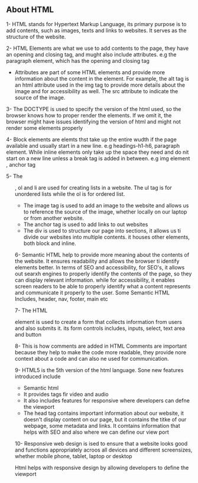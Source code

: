 ## About HTML

1- HTML stands for Hypertext Markup Language, its primary purpose is to add contents, such as images, texts and links to websites. It serves as the structure of the website.

2- HTML Elements are what we use to add contents to the page, they have an opening and closing tag, and mught also include attributes. e.g the paragraph element, which has the opening and closing tag <p> </p>
- Attributes are part of some HTML elements and provide more information about the content in the element. For example, the alt tag is an html attribute used in the img tag to provide more details about the image and for accessibility as well. The src attribute to indicate the source of the image.

3- The DOCTYPE is used to specify the version of the html used, so the browser knows how to proper render the elements. If we omit it, the browser might have issues identifying the version of html and might not render some elements properly 

4- Block elements are elemts thst take up the entire wudth if the page available and usually start in a new line. e.g headings-h1-h6, paragraph element.
While inline elements only take up the space they need and do nit start on a new line unless a break tag is added in between. e.g img element <img>, anchor tag <a>

5- The <ul> , ol and li are used for creating lists in a website. The ul tag is for unordered lists while the ol is for ordered list.

- The image tag is used to add an image to the website and allows us to reference the source of the image, whether locally on our laptop or from another website.
- The anchor tag is used to add links to out websites
- The div is used to structure our page into sections, it allows us ti divide our websites into multiple contents. it houses other elements, both block and inline.

6- Semantic HTML help to provide more meaning about the contents of the website. It ensures readability and allows the browser ti identify elements better. In terms of SEO and accessibility, for SEO's, it allows out searxh engines to properly identify the contents of the page, so they can display relevant information.
while for accessibility, it enables screen readers to be able to properly identify what a content represents and communicate it properly to the user.
Some Semantic HTML Includes, header, nav, footer, main etc

7- The HTML <form> element is used to create a form that collects information from users and also submits it. its form controls includes, inputs, select, text area and button 

8- This is how comments are added in HTML <!-- This is my comment -->
Comments are important because they help to make the code more readable, they provide nore context about a code and can also ne used for communication.

9- HTML5 is the 5th version of the html language. Sone new features introduced include 
- Semantic html
- It provides tags fir video and audio
- It also includes features for responsive where developers can defne the viewport
- The head tag contains important information about our website, it doesn't display content on our page, but it contains the titke of our webpage, some metadata and links. It comtains information that helps with SEO and also where we can define our view port

  
10- Responsive web design is ised to ensure that a website looks good and functions appropriately acroos all devices and different screensizes, whether mobile phone, tablet, laptop or desktop 

Html helps with responsive design by allowing developers to define the viewport
